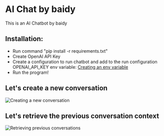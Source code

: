 # AI Chat by baidy

This is an AI Chatbot by baidy

## Installation:
* Run command "pip install -r requirements.txt"
* Create OpenAI API Key
* Create a configuration to run chatbot and add to the run configuration OPENAI_API_KEY env variable:
[Creating an env variable](https://res.cloudinary.com/dbtmzypoa/image/upload/v1683846970/AI%20Chat%20screenshots/q8pr2fysdf1x8ed2qvba.png)
* Run the program!

## Let's create a new conversation
![Creating a new conversation](https://res.cloudinary.com/dbtmzypoa/image/upload/v1683846326/AI%20Chat%20screenshots/kdxzk0xgxjkvvx9brgyw.png)

## Let's retrieve the previous conversation context
![Retrieving previous conversations](https://res.cloudinary.com/dbtmzypoa/image/upload/v1683846326/AI%20Chat%20screenshots/poezazpzvshkcugcy9gf.png)